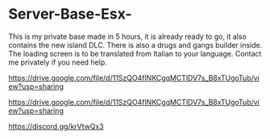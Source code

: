 # Server-Base-Esx-
This is my private base made in 5 hours, it is already ready to go, it also contains the new island DLC. There is also a drugs and gangs builder inside. The loading screen is to be translated from Italian to your language.  Contact me privately if you need help.

https://drive.google.com/file/d/11SzQO4flNKCgqMCTlDV7s_B8xTUgoTub/view?usp=sharing

https://drive.google.com/file/d/11SzQO4flNKCgqMCTlDV7s_B8xTUgoTub/view?usp=sharing


https://discord.gg/krVtwQx3
